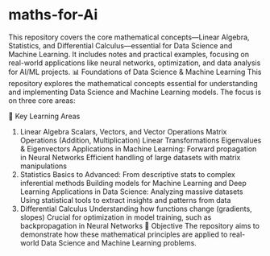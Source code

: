 # maths-for-Ai
This repository covers the core mathematical concepts—Linear Algebra, Statistics, and Differential Calculus—essential for Data Science and Machine Learning. It includes notes and practical examples, focusing on real-world applications like neural networks, optimization, and data analysis for AI/ML projects.
📊 Foundations of Data Science & Machine Learning
This repository explores the mathematical concepts essential for understanding and implementing Data Science and Machine Learning models. The focus is on three core areas:

🧠 Key Learning Areas
1. Linear Algebra
Scalars, Vectors, and Vector Operations
Matrix Operations (Addition, Multiplication)
Linear Transformations
Eigenvalues & Eigenvectors
Applications in Machine Learning:
Forward propagation in Neural Networks
Efficient handling of large datasets with matrix manipulations
2. Statistics
Basics to Advanced: From descriptive stats to complex inferential methods
Building models for Machine Learning and Deep Learning
Applications in Data Science:
Analyzing massive datasets
Using statistical tools to extract insights and patterns from data
3. Differential Calculus
Understanding how functions change (gradients, slopes)
Crucial for optimization in model training, such as backpropagation in Neural Networks
🎯 Objective
The repository aims to demonstrate how these mathematical principles are applied to real-world Data Science and Machine Learning problems.
